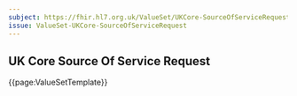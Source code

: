 ```yaml
---
subject: https://fhir.hl7.org.uk/ValueSet/UKCore-SourceOfServiceRequest
issue: ValueSet-UKCore-SourceOfServiceRequest
---
```

## UK Core Source Of Service Request

{{page:ValueSetTemplate}}